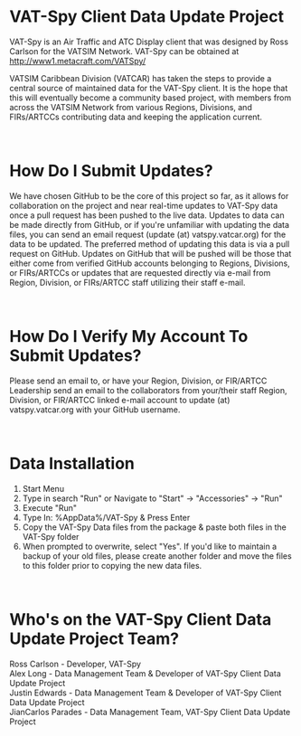 # VAT-Spy Client Data Update Project

VAT-Spy is an Air Traffic and ATC Display client that was designed by Ross Carlson for the VATSIM Network. VAT-Spy can be obtained at <a href="http://www1.metacraft.com/VATSpy/">http://www1.metacraft.com/VATSpy/</a>

VATSIM Caribbean Division (VATCAR) has taken the steps to provide a central source of maintained data for the VAT-Spy client. It is the hope that this will eventually become a community based project, with members from across the VATSIM Network from various Regions, Divisions, and FIRs/ARTCCs contributing data and keeping the application current.

<br>

# How Do I Submit Updates?

We have chosen GitHub to be the core of this project so far, as it allows for collaboration on the project and near real-time updates to VAT-Spy data once a pull request has been pushed to the live data. Updates to data can be made directly from GitHub, or if you're unfamiliar with updating the data files, you can send an email request (update (at) vatspy.vatcar.org) for the data to be updated. The preferred method of updating this data is via a pull request on GitHub. Updates on GitHub that will be pushed will be those that either come from verified GitHub accounts belonging to Regions, Divisions, or FIRs/ARTCCs or updates that are requested directly via e-mail from Region, Division, or FIRs/ARTCC staff utilizing their staff e-mail.

<br>

# How Do I Verify My Account To Submit Updates?

Please send an email to, or have your Region, Division, or FIR/ARTCC Leadership send an email to the collaborators from your/their staff Region, Division, or FIR/ARTCC linked e-mail account to update (at) vatspy.vatcar.org with your GitHub username.

<br>

# Data Installation

1) Start Menu
2) Type in search "Run" or Navigate to "Start" -> "Accessories" -> "Run"
3) Execute "Run"
4) Type In: %AppData%/VAT-Spy & Press Enter
5) Copy the VAT-Spy Data files from the package & paste both files in the VAT-Spy folder
6) When prompted to overwrite, select "Yes". If you'd like to maintain a backup of your old files, please create another folder and move the files to this folder prior to copying the new data files.

<br>

# Who's on the VAT-Spy Client Data Update Project Team?

Ross Carlson - Developer, VAT-Spy<br />
Alex Long - Data Management Team & Developer of VAT-Spy Client Data Update Project<br />
Justin Edwards - Data Management Team & Developer of VAT-Spy Client Data Update Project<br />
JianCarlos Parades - Data Management Team, VAT-Spy Client Data Update Project<br />
